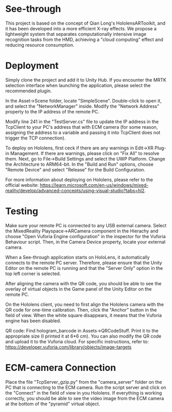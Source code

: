 # See-through

This project is based on the concept of Qian Long's HololensARToolkit, and it has been developed into a more efficient X-ray effects. We propose a lightweight system that separates computationally intensive image recognition tasks from the HMD, achieving a "cloud computing" effect and reducing resource consumption.

# Deployment

Simply clone the project and add it to Unity Hub. If you encounter the MRTK selection interface when launching the application, please select the recommended plugin.

In the Asset->Scene folder, locate "SimpleScene". Double-click to open it, and select the "NetworkManager" inside. Modify the "Network Address" property to the IP address of the remote PC.

Modify line 241 in the "TestServer.cs" file to update the IP address in the TcpClient to your PC's address that with ECM camera (for some reason, assigning the address to a variable and passing it into TcpClient does not trigger the TCP connection).

To deploy on Hololens, first ceck if there are any warnings in Edit->XR Plug-in Management. If there are warnings, please click on "Fix All" to resolve them. Next, go to File->Build Settings and select the UWP Platform. Change the Architecture to ARM64-bit. In the "Build and Run" options, choose "Remote Device" and select "Release" for the Build Configuration.

For more information about deploying on Hololens, please refer to the official website: https://learn.microsoft.com/en-us/windows/mixed-reality/develop/advanced-concepts/using-visual-studio?tabs=hl2.

# Testing

Make sure your remote PC is connected to any USB external camera. Select the MixedReality Playspace->ARCamera component in the Hierachy and choose "Open Vuforia Engine configuration" in the inspector for the Vuforia Behaviour script. Then, in the Camera Device property, locate your external camera.

When a See-through application starts on HoloLens, it automatically connects to the remote PC server. Therefore, please ensure that the Unity Editor on the remote PC is running and that the "Server Only" option in the top left corner is selected.

After aligning the camera with the QR code, you should be able to see the overlay of virtual objects in the Game panel of the Unity Editor on the remote PC. 

On the Hololens client, you need to first align the Hololens camera with the QR code for one-time calibration. Then, click the "Anchor" button in the field of view. When the white square disappears, it means that the Vuforia engine has been disabled.

QR code: Find hologram_barcode in Assets->QRCodeStuff. Print it to the appropriate size (I printed it at 6*6 cm). You can also modify the QR code and upload it to the Vuforia cloud. For specific instructions, refer to: https://developer.vuforia.com/library/objects/image-targets


# ECM-camera Connection

Place the file "TcpServer_gzip.py" from the "camera_server" folder on the PC that is connecting to the ECM camera. Run the script server and click on the "Connect" in the field of view in you Hololens. If everything is working correctly, you should be able to see the video image from the ECM camera at the bottom of the "pyramid" virtual object.



